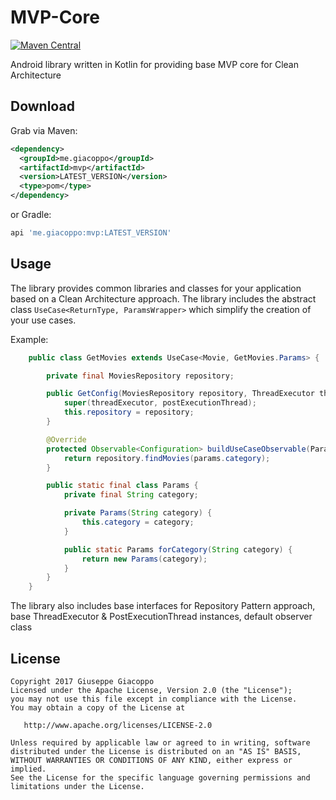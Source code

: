 # MVP-Core

[![Maven Central](https://maven-badges.herokuapp.com/maven-central/me.giacoppo/mvp/badge.svg)](https://maven-badges.herokuapp.com/maven-central/me.giacoppo/mvp)

Android library written in Kotlin for providing base MVP core for Clean Architecture

## Download
Grab via Maven:
```xml
<dependency>
  <groupId>me.giacoppo</groupId>
  <artifactId>mvp</artifactId>
  <version>LATEST_VERSION</version>
  <type>pom</type>
</dependency>
```

or Gradle:
```groovy
api 'me.giacoppo:mvp:LATEST_VERSION'
```

## Usage
The library provides common libraries and classes for your application based on a Clean Architecture approach.
The library includes the abstract class `UseCase<ReturnType, ParamsWrapper>` which simplify the creation of your use cases.

Example:
```java
	public class GetMovies extends UseCase<Movie, GetMovies.Params> {

		private final MoviesRepository repository;

		public GetConfig(MoviesRepository repository, ThreadExecutor threadExecutor, PostExecutionThread postExecutionThread) {
			super(threadExecutor, postExecutionThread);
			this.repository = repository;
		}

		@Override
		protected Observable<Configuration> buildUseCaseObservable(Params params) {
			return repository.findMovies(params.category);
		}

		public static final class Params {
			private final String category;

			private Params(String category) {
				this.category = category;
			}

			public static Params forCategory(String category) {
				return new Params(category);
			}
		}
	}
```

The library also includes base interfaces for Repository Pattern approach, base ThreadExecutor & PostExecutionThread instances, default observer class

## License
    Copyright 2017 Giuseppe Giacoppo
    Licensed under the Apache License, Version 2.0 (the "License");
    you may not use this file except in compliance with the License.
    You may obtain a copy of the License at
    
       http://www.apache.org/licenses/LICENSE-2.0
    
    Unless required by applicable law or agreed to in writing, software
    distributed under the License is distributed on an "AS IS" BASIS,
    WITHOUT WARRANTIES OR CONDITIONS OF ANY KIND, either express or implied.
    See the License for the specific language governing permissions and
    limitations under the License.
